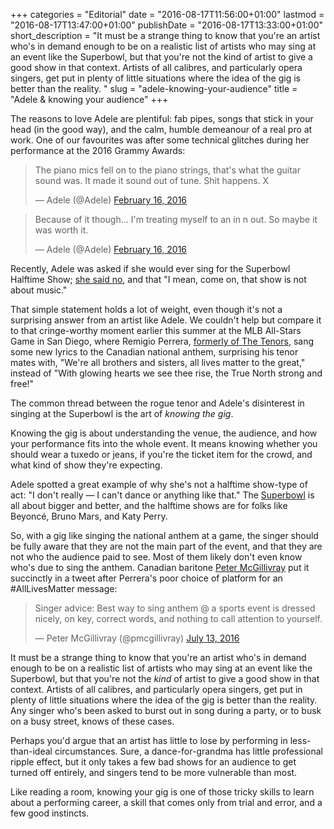 +++
categories = "Editorial"
date = "2016-08-17T11:56:00+01:00"
lastmod = "2016-08-17T13:47:00+01:00"
publishDate = "2016-08-17T13:33:00+01:00"
short_description = "It must be a strange thing to know that you're an artist who's in demand enough to be on a realistic list of artists who may sing at an event like the Superbowl, but that you're not the kind of artist to give a good show in that context. Artists of all calibres, and particularly opera singers, get put in plenty of little situations where the idea of the gig is better than the reality. "
slug = "adele-knowing-your-audience"
title = "Adele &amp; knowing your audience"
+++

The reasons to love Adele are plentiful: fab pipes, songs that stick in your head (in the good way), and the calm, humble demeanour of a real pro at work. One of our favourites was after some technical glitches during her performance at the 2016 Grammy Awards:

<blockquote class="twitter-tweet" data-lang="en"><p lang="en" dir="ltr">The piano mics fell on to the piano strings, that&#39;s what the guitar sound was. It made it sound out of tune. Shit happens. X</p>&mdash; Adele (@Adele) <a href="https://twitter.com/Adele/status/699457178717958145">February 16, 2016</a></blockquote>
<script async src="//platform.twitter.com/widgets.js" charset="utf-8"></script>

<blockquote class="twitter-tweet" data-lang="en"><p lang="en" dir="ltr">Because of it though... I&#39;m treating myself to an in n out. So maybe it was worth it.</p>&mdash; Adele (@Adele) <a href="https://twitter.com/Adele/status/699457767896002561">February 16, 2016</a></blockquote>
<script async src="//platform.twitter.com/widgets.js" charset="utf-8"></script>

Recently, Adele was asked if she would ever sing for the Superbowl Halftime Show; [she said no](http://bigstory.ap.org/article/3dbde604dad84206a7fe98eb8a4c3b4a/adele-i-wont-sing-super-bowl-show-not-about-music), and that "I mean, come on, that show is not about music."

That simple statement holds a lot of weight, even though it's not a surprising answer from an artist like Adele. We couldn't help but compare it to that cringe-worthy moment earlier this summer at the MLB All-Stars Game in San Diego, where Remigio Perrera, [formerly of The Tenors](http://time.com/4403925/canada-national-anthem-tenors-quartet-mlb-all-star-game/), sang some new lyrics to the Canadian national anthem, surprising his tenor mates with, "We're all brothers and sisters, all lives matter to the great," instead of "With glowing hearts we see thee rise, the True North strong and free!"

The common thread between the rogue tenor and Adele's disinterest in singing at the Superbowl is the art of *knowing the gig*.

Knowing the gig is about understanding the venue, the audience, and how your performance fits into the whole event. It means knowing whether you should wear a tuxedo or jeans, if you're the ticket item for the crowd, and what kind of show they're expecting.

Adele spotted a great example of why she's not a halftime show-type of act: "I don't really — I can't dance or anything like that." The [Superbowl](https://www.youtube.com/watch?v=c9cUytejf1k) is all about bigger and better, and the halftime shows are for folks like Beyoncé, Bruno Mars, and Katy Perry.

So, with a gig like singing the national anthem at a game, the singer should be fully aware that they are not the main part of the event, and that they are not who the audience paid to see. Most of them likely don't even know who's due to sing the anthem. Canadian baritone [Peter McGillivray](/talking-with-singers-peter-mcgillivray/) put it succinctly in a tweet after Perrera's poor choice of platform for an #AllLivesMatter message: 

<blockquote class="twitter-tweet" data-lang="en"><p lang="en" dir="ltr">Singer advice: Best way to sing anthem @ a sports event is dressed nicely, on key, correct words, and nothing to call attention to yourself.</p>&mdash; Peter McGillivray (@pmcgillivray) <a href="https://twitter.com/pmcgillivray/status/753071136620044288">July 13, 2016</a></blockquote>
<script async src="//platform.twitter.com/widgets.js" charset="utf-8"></script>

It must be a strange thing to know that you're an artist who's in demand enough to be on a realistic list of artists who may sing at an event like the Superbowl, but that you're not the *kind* of artist to give a good show in that context. Artists of all calibres, and particularly opera singers, get put in plenty of little situations where the idea of the gig is better than the reality. Any singer who's been asked to burst out in song during a party, or to busk on a busy street, knows of these cases.

Perhaps you'd argue that an artist has little to lose by performing in less-than-ideal circumstances. Sure, a dance-for-grandma has little professional ripple effect, but it only takes a few bad shows for an audience to get turned off entirely, and singers tend to be more vulnerable than most. 

Like reading a room, knowing your gig is one of those tricky skills to learn about a performing career, a skill that comes only from trial and error, and a few good instincts.
